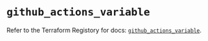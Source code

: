 # `github_actions_variable`

Refer to the Terraform Registory for docs: [`github_actions_variable`](https://registry.terraform.io/providers/integrations/github/5.28.1/docs/resources/actions_variable).
